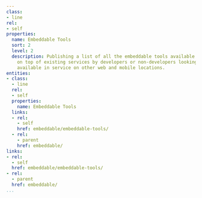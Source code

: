 ```yaml
---
class:
- line
rel:
- self
properties:
  name: Embeddable Tools
  sort: 2
  level: 2
  description: Publishing a list of all the embeddable tools available for deployment
    on top of existing services by developers or non-developers looking to embed features
    available in service on other web and mobile locations.
entities:
- class:
  - line
  rel:
  - self
  properties:
    name: Embeddable Tools
  links:
  - rel:
    - self
    href: embeddable/embeddable-tools/
  - rel:
    - parent
    href: embeddable/
links:
- rel:
  - self
  href: embeddable/embeddable-tools/
- rel:
  - parent
  href: embeddable/
...
```

